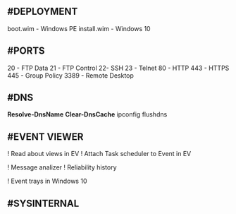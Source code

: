 #DEPLOYMENT
----------------------------------
boot.wim - Windows PE 
install.wim - Windows 10

#PORTS
----------------------------------
20 - FTP Data
21 - FTP Control
22- SSH
23 - Telnet
80 - HTTP
443 - HTTPS
445 - Group Policy
3389 - Remote Desktop

#DNS  
----------------------------------
**Resolve-DnsName**
**Clear-DnsCache**
ipconfig flushdns

#EVENT VIEWER
----------------------------------
! Read about views in EV 
! Attach Task scheduler to Event in EV 

! Message analizer
! Reliability history

! Event trays in Windows 10

#SYSINTERNAL
----------------------------------

